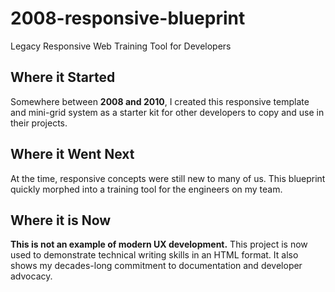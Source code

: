 # 2008-responsive-blueprint
Legacy Responsive Web Training Tool for Developers

## Where it Started
Somewhere between **2008 and 2010**, I created this responsive template and mini-grid
system as a starter kit for other developers to copy and use in their projects.

## Where it Went Next
At the time, responsive concepts were still new to many of us. This blueprint
quickly morphed into a training tool for the engineers on my team.

## Where it is Now
**This is not an example of modern UX development.**
This project is now used to demonstrate technical writing skills in an HTML format.
It also shows my decades-long commitment to documentation and developer advocacy.
